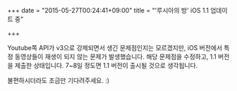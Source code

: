 +++
date = "2015-05-27T00:24:41+09:00"
title = "'루시아의 방' iOS 1.1 업데이트 중"

+++

Youtube쪽 API가 v3으로 강제되면서 생긴 문제점인지는 모르겠지만, iOS 버전에서 특정 동영상들이 재생이 되지 않는 문제가 발생했습니다. 해당 문제점을 수정하고, 1.1 버전을 제출한 상태입니다. 7~8일 정도면 1.1 버전이 출시될 것으로 생각됩니다.

불편하시더라도 조금만 기다려주세요. :)